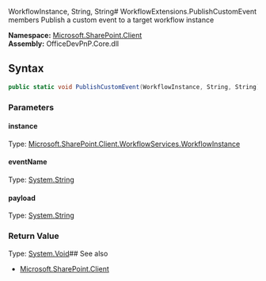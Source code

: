 WorkflowInstance, String, String# WorkflowExtensions.PublishCustomEvent members
Publish a custom event to a target workflow instance  

**Namespace:** [Microsoft.SharePoint.Client](Microsoft.SharePoint.Client.md)  
**Assembly:** OfficeDevPnP.Core.dll  
## Syntax
```C#
public static void PublishCustomEvent(WorkflowInstance, String, String)
```
### Parameters
#### instance
Type: [Microsoft.SharePoint.Client.WorkflowServices.WorkflowInstance](Microsoft.SharePoint.Client.WorkflowServices.WorkflowInstance.md) 
#### 
#### eventName
Type: [System.String](System.String.md) 
#### 
#### payload
Type: [System.String](System.String.md) 
#### 
### Return Value
Type: [System.Void](System.Void.md)## See also
- [Microsoft.SharePoint.Client](Microsoft.SharePoint.Client.md)
